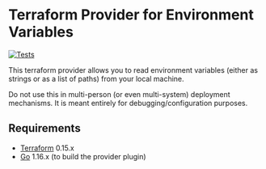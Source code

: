 # Terraform Provider for Environment Variables

[![Tests][test-badge]][test-link]

This terraform provider allows you to read environment variables (either as
strings or as a list of paths) from your local machine.

Do not use this in multi-person (or even multi-system) deployment mechanisms.
It is meant entirely for debugging/configuration purposes.

## Requirements

-	[Terraform](https://www.terraform.io/downloads.html) 0.15.x
-	[Go](https://golang.org/doc/install) 1.16.x (to build the provider plugin)

[test-badge]: https://github.com/slurps-mad-rips/terraform-provider-env/actions/workflows/test.yml/badge.svg
[test-link]: https://github.com/slurps-mad-rips/terraform-provider-env/actions/workflows/test.yml
